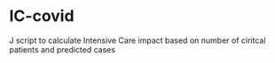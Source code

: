 # IC-covid
J script to calculate Intensive Care impact based on number of ciritcal patients and predicted cases
